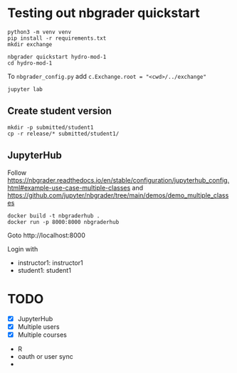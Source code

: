 # Testing out nbgrader quickstart

```shell
python3 -m venv venv
pip install -r requirements.txt
mkdir exchange
```

```shell
nbgrader quickstart hydro-mod-1
cd hydro-mod-1
```

To `nbgrader_config.py` add `c.Exchange.root = "<cwd>/../exchange"
`

```
jupyter lab
```

## Create student version

```shell
mkdir -p submitted/student1
cp -r release/* submitted/student1/
```

## JupyterHub

Follow https://nbgrader.readthedocs.io/en/stable/configuration/jupyterhub_config.html#example-use-case-multiple-classes
and
https://github.com/jupyter/nbgrader/tree/main/demos/demo_multiple_classes

```
docker build -t nbgraderhub .
docker run -p 8000:8000 nbgraderhub
```

Goto http://localhost:8000

Login with
* instructor1: instructor1
* student1: student1

# TODO

* [x] JupyterHub
* [x] Multiple users
* [x] Multiple courses
* R
* oauth or user sync
* 
